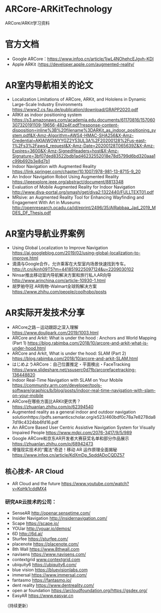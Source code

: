 # ARCore-ARKitTechnology
ARCore/ARKit学习资料
# 官方文档
- Google ARCore：https://www.infoq.cn/article/1jwL4NOhehcEJgvh-KDI
- Apple ARKit :https://developer.apple.com/augmented-reality/

# AR室内导航相关的论文
- Localization Limitations of ARCore, ARKit, and Hololens in Dynamic
Large-Scale Industry Environments https://www2.cs.fau.de/publication/download/GRAPP2020.pdf
- ARKit as indoor positioning system https://s3.amazonaws.com/academia.edu.documents/61170816/157060307320191109-19656-482p4f.pdf?response-content-disposition=inline%3B%20filename%3DARKit_as_indoor_positioning_system.pdf&X-Amz-Algorithm=AWS4-HMAC-SHA256&X-Amz-Credential=AKIAIWOWYYGZ2Y53UL3A%2F20200128%2Fus-east-1%2Fs3%2Faws4_request&X-Amz-Date=20200128T065639Z&X-Amz-Expires=3600&X-Amz-SignedHeaders=host&X-Amz-Signature=3bf07ded83522bdb1ad46232552018e78d5799d6bd320aaa1c99b692b3e8d7b1
- Indoor Navigation with Augmented Reality https://link.springer.com/chapter/10.1007/978-981-13-8715-9_20
- An Indoor Navigation Robot Using Augmented Reality https://ieeexplore.ieee.org/abstract/document/8813348
- Evaluation of Mobile Augmented Reality for Indoor Navigation http://www.diva-portal.org/smash/get/diva2:1322440/FULLTEXT01.pdf
- MRsive: an Augmented Reality Tool for Enhancing Wayfinding and Engagement With Art in Museums http://openresearch.ocadu.ca/id/eprint/2496/35/AlRabbaa_Jad_2019_MDES_DF_Thesis.pdf


# AR室内导航业界案例
- Using Global Localization to Improve Navigation https://ai.googleblog.com/2019/02/using-global-localization-to-improve.html
- 滴滴与Google合作，允许乘客在大型室内场景快速找到专车。 http://t.cn/Ainh09T5?m=4418519225097124&u=2209030102
- Ninsar推出移动室内导航解决方案和旅行私人AR向导 http://www.arinchina.com/article-10930-1.html
- 胡罗舶夺冠 AR购物-Walmart全球购解决方案 https://www.zhihu.com/people/coolhobo/posts

# AR实际开发技术分享
- ARCore之路－运动跟踪之深入理解 https://www.doulipark.com/2019/1003.html
- ARCore and Arkit: What is under the hood : Anchors and World Mapping (Part 1) https://blog.rabimba.com/2018/10/arcore-and-arkit-what-is-under-hood.html
- ARCore and Arkit, What is under the hood: SLAM (Part 2) https://blog.rabimba.com/2018/10/arcore-and-arkit-SLAM.html
- はじめようARCore：自己位置推定・平面検出・FaceTracking https://www.slideshare.net/ssuserc0d7fb/arcorefacetracking-136448820
- Indoor Real-Time Navigation with SLAM on Your Mobile https://community.arm.com/developer/tools-software/graphics/b/blog/posts/indoor-real-time-navigation-with-slam-on-your-mobile
- ARCore在哪些方面比ARKit更优秀？https://zhuanlan.zhihu.com/p/62394540
- Augmented reality as a general indoor and outdoor navigation solutionhttps://pdfs.semanticscholar.org/e523/460bdf0c78a7e8278da87d19c4324bb6fd16.pdf
- An ARCore Based User Centric Assistive Navigation System for Visually Impaired People https://www.mdpi.com/2076-3417/9/5/989
- Google ARCore和京东AR开发者大赛获奖名单和部分作品展示 https://zhuanlan.zhihu.com/p/68942473
- 增强现实技术的“魔法”奇迹！移动 AR 运作原理全面揭秘 https://www.infoq.cn/article/KdXmDp_5pddADoCQDZ57
## 核心技术- AR Cloud
- AR Cloud and the future https://www.youtube.com/watch?v=KqHk1cddMX4
### 研究AR云技术的公司：
- SenseAR http://openar.sensetime.com/
- Insider Navigation http://insidernavigation.com/
- Scape https://scape.io/
- YOUar http://youar.io/demos/
- 6D http://6d.ai/
- Sturfee https://sturfee.com/
- placenote https://placenote.com/
- 8th Wall https://www.8thwall.com
- navisens https://www.navisens.com/
- contextgrid www.contextgrid.com
- ubiquity6 https://ubiquity6.com/
- blue vision https://bluevisionlabs.com
- immersal https://www.immersal.com/
- fantasmo https://fantasmo.io/
- dent reality https://www.dentreality.com/
- open ar foundation https://arcloudfoundation.org/https://gsdex.org/
- EasyAR https://www.easyar.cn










（持续更新）
